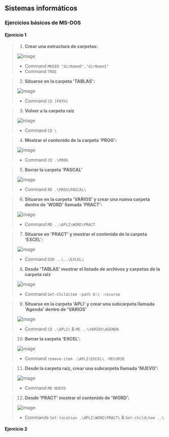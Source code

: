 ## Sistemas informáticos
### Ejercicios básicos de MS-DOS

#### Ejercicio 1
> 1. **Crear una estructura de carpetas:**
> 
> ![image](https://user-images.githubusercontent.com/77643882/159536903-d2f84105-e72c-423e-b4a2-a4a9020acfd1.png)
> 
> - Command `MKDIR "dirName0","dirName1"`
> - Command `TREE`

> 2. **Situarse en la carpeta 'TABLAS':**
> 
> ![image](https://user-images.githubusercontent.com/77643882/159545070-17ea55ed-9d7a-4062-8a43-f83b6980bebe.png)
>
> - Command `CD [PATH]`

> 3. **Volver a la carpeta raíz**
> 
> ![image](https://user-images.githubusercontent.com/77643882/159550441-aabc6739-8b65-4698-a3d6-a79a89ca5119.png)
>
> - Command `CD \`

> 4. **Mostrar el contenido de la carpeta 'PROG':**
>
> ![image](https://user-images.githubusercontent.com/77643882/159551524-b40defa5-6a5f-4d49-a00f-f4c76a67e6d2.png)
>
> - Command `CD .\PROG`

> 5. **Borrar la carpeta 'PASCAL'**
> 
> ![image](https://user-images.githubusercontent.com/77643882/159552314-beca5865-64d4-47ab-8cf7-24e59975c982.png)
>
> - Command `RD .\PROG\PASCAL\`

> 6. **Situarse en la carpeta 'VARIOS' y crear una nueva carpeta dentro de 'WORD' llamada 'PRACT':**
> 
> ![image](https://user-images.githubusercontent.com/77643882/159553702-9fdb2393-78b6-4957-877b-0cd5af1d2f31.png)
>
> - Command `MD ..\APLI\WORD\PRACT`

> 7. **Situarse en 'PRACT' y mostrar el contenido de la carpeta 'EXCEL':**
> 
> ![image](https://user-images.githubusercontent.com/77643882/159554561-a5b620b7-712a-41f0-9cda-4891d2c2e3c8.png)
>
> - Command `DIR ..\..\EXCEL\`

> 8. **Desde 'TABLAS' mostrar el listado de archivos y carpetas de la carpeta raíz**
> 
> ![image](https://user-images.githubusercontent.com/77643882/159557825-e063dd69-ff19-4472-9bdd-52e721f8c974.png)
>
> - Command `Get-Childitem -path D:\ -recurse`

> 9. **Situarse en la carpeta 'APLI' y crear una subcarpeta llamada 'Agenda' dentro de 'VARIOS'**
>
> ![image](https://user-images.githubusercontent.com/77643882/159559292-812f322d-aa86-49bc-ae71-7bfdc0962230.png)
>
> - Command `CD .\APLI\` & `MD ..\VARIOS\AGENDA`

> 10. **Borrar la carpeta 'EXCEL':**
>
> ![image](https://user-images.githubusercontent.com/77643882/159561418-8ceb74a8-897d-435d-8e17-805a00dab25b.png)
> 
> - Command `remove-item .\APLI\EXCEL\ -RECURSE`

> 11. **Desde la carpeta raíz, crear una subcarpeta llamada 'NUEVO':**
>
> ![image](https://user-images.githubusercontent.com/77643882/159562153-94a22379-10b9-473e-a205-1c7a5c82c755.png)
> 
> - Command `MD NUEVO`

> 12. **Desde 'PRACT' mostrar el contenido de 'WORD':**
> 
> ![image](https://user-images.githubusercontent.com/77643882/159564591-572d2b3a-6a5b-4f6d-b507-7047a179a82b.png)
>
> - Commands `Set-location .\APLI\WORD\PRACT\` & `Get-childitem ..\`

#### Ejercicio 2
>  
>
>
>
> 
>
>
>
